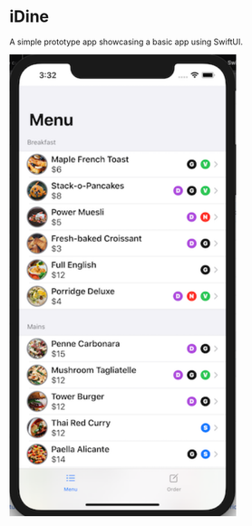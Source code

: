 # iDine
A simple prototype app showcasing a basic app using SwiftUI.

<img src="appview.png" width="400">
